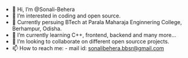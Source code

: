 - 👋 Hi, I’m @Sonali-Behera
- 👀 I’m interested in coding and open source.
- 🏫 Currently persuing BTech at Parala Maharaja Enginnering College, Berhampur, Odisha.
- 🌱 I’m currently learning C++, frontend, backend and many more...
- 💞️ I’m looking to collaborate on different open sourcce projects.
- 📫 How to reach me: - mail id: sonalibehera.bbsr@gmail.com

<!---
Sonali-Behera/Sonali-Behera is a ✨ special ✨ repository because its `README.md` (this file) appears on your GitHub profile.
You can click the Preview link to take a look at your changes.
--->
